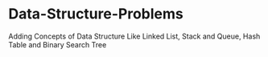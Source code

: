 # Data-Structure-Problems
Adding Concepts of Data Structure Like Linked List, Stack and Queue, Hash Table and Binary Search Tree
